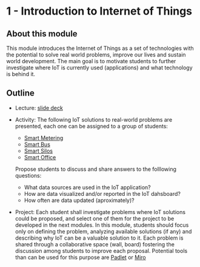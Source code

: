 # 1 - Introduction to Internet of Things

## About this module
This module introduces the Internet of Things as a set of technologies with the potential to solve real world problems, improve our lives and sustain world development. The main goal is to motivate students to further investigate where IoT is currently used (applications) and what technology is behind it. 

## Outline
* Lecture: [slide deck](https://github.com/neon-iot/iotfundamentals/blob/main/slides/1-Introduction.pdf)

* Activity: The following IoT solutions to real-world problems are presented, each one can be assigned to a group of students:
  - [Smart Metering](https://demo.thingsboard.io/dashboard/3a1026e0-83f6-11e7-b56d-c7f326cba909?publicId=322a2330-7c36-11e7-835d-c7f326cba909)
  - [Smart Bus](https://demo.thingsboard.io/dashboard/3d0bf910-ee09-11e6-b619-bb0136cc33d0?publicId=963ab470-34c9-11e7-a7ce-bb0136cc33d0&source=realtimeIotDashboards)
  - [Smart Silos](https://demo.thingsboard.io/dashboard/1f9828d0-058e-11e7-87f7-bb0136cc33d0?publicId=963ab470-34c9-11e7-a7ce-bb0136cc33d0&source=realtimeIotDashboards)
  - [Smart Office](https://thingsboard.cloud/dashboard/bf47dcb0-8b38-11ec-a344-c767c1ab1bb8?publicId=4978baf0-8a92-11ec-98f9-ff45c37940c6)

  Propose students to discuss and share answers to the folllowing questions: 
  - What data sources are used in the IoT application?
  - How are data visualized and/or reported in the IoT dahsboard?
  - How often are data updated (aproximately)?   
  
 * Project: Each student shall investigate problems where IoT solutions could be proposed, and select one of them for the project to be developed in the next modules. In this module, students should focus only on defining the problem, analyzing available solutions (if any) and describing why IoT can be a valuable solution to it. Each problem is shared through a collaborative space (wall, board) fostering the discussion among students to improve each proposal. Potential tools than can be used for this purpose are [Padlet](https://padlet.com) or [Miro](https://miro.com)

    

